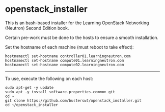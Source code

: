 # openstack_installer

This is an bash-based installer for the Learning OpenStack Networking (Neutron) Second Edition book.

Certain pre-work must be done to the hosts to ensure a smooth installation.

Set the hostname of each machine (must reboot to take effect):

```
hostnamectl set-hostname controller01.learningneutron.com
hostnamectl set-hostname compute01.learningneutron.com
hostnamectl set-hostname compute02.learningneutron.com
```
---
To use, execute the following on each host:

```
sudo apt-get -y update
sudo apt -y install software-properties-common git
cd ~
git clone https://github.com/busterswt/openstack_installer.git
cd ~/openstack_installer
```
